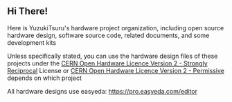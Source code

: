 ## Hi There! 

Here is YuzukiTsuru's hardware project organization, including open source hardware design, software source code, related documents, and some development kits

Unless specifically stated, you can use the hardware design files of these projects under the [CERN Open Hardware Licence Version 2 - Strongly Reciprocal](https://spdx.org/licenses/CERN-OHL-S-2.0.html) License or [CERN Open Hardware Licence Version 2 -  Permissive](https://spdx.org/licenses/CERN-OHL-P-2.0.html) depends on which project

All hardware designs use easyeda: https://pro.easyeda.com/editor
